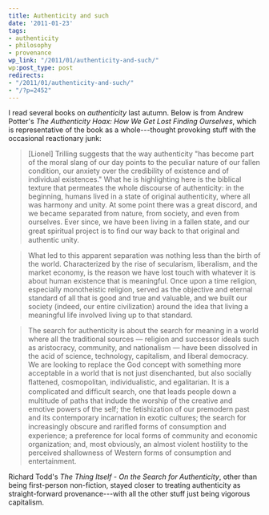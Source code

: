 ```yaml
---
title: Authenticity and such
date: '2011-01-23'
tags:
- authenticity
- philosophy
- provenance
wp_link: "/2011/01/authenticity-and-such/"
wp:post_type: post
redirects:
- "/2011/01/authenticity-and-such/"
- "/?p=2452"
---
```


I read several books on _authenticity_ last autumn. Below is from Andrew Potter's _The Authenticity Hoax: How We Get Lost Finding Ourselves_, which is representative of the book as a whole---thought provoking stuff with the occasional reactionary junk:

> [Lionel] Trilling suggests that the way authenticity "has become part of the moral slang of our day points to the peculiar nature of our fallen condition, our anxiety over the credibility of existence and of individual existences." What he is highlighting here is the biblical texture that permeates the whole discourse of authenticity: in the beginning, humans lived in a state of original authenticity, where all was harmony and unity. At some point there was a great discord, and we became separated from nature, from society, and even from ourselves. Ever since, we have been living in a fallen state, and our great spiritual project is to ﬁnd our way back to that original and authentic unity.

>

> What led to this apparent separation was nothing less than the birth of the world. Characterized by the rise of secularism, liberalism, and the market economy, is the reason we have lost touch with whatever it is about human existence that is meaningful. Once upon a time religion, especially monotheistic religion, served as the objective and eternal standard of all that is good and true and valuable, and we built our society (indeed, our entire civilization) around the idea that living a meaningful life involved living up to that standard.

>

> The search for authenticity is about the search for meaning in a world where all the traditional sources — religion and successor ideals such as aristocracy, community, and nationalism — have been dissolved in the acid of science, technology, capitalism, and liberal democracy. We are looking to replace the God concept with something more acceptable in a world that is not just disenchanted, but also socially ﬂattened, cosmopolitan, individualistic, and egalitarian. It is a complicated and difﬁcult search, one that leads people down a multitude of paths that indude the worship of the creative and emotive powers of the self; the fetishization of our premodern past and its contemporary incarnation in exotic cultures; the search for increasingly obscure and rariﬂed forms of consumption and experience; a preference for local forms of community and economic organization; and, most obviously, an almost violent hostility to the perceived shallowness of Western forms of consumption and entertainment.

Richard Todd's _The Thing Itself - On the Search for Authenticity_, other than being first-person non-fiction, stayed closer to treating authenticity as straight-forward provenance---with all the other stuff just being vigorous capitalism.
